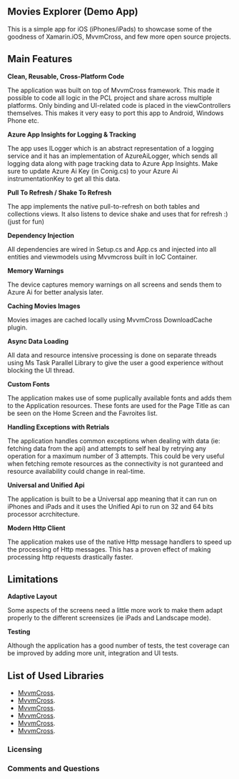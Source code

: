 ## Movies Explorer (Demo App)

This is a simple app for iOS (iPhones/iPads) to showcase some of the goodness of Xamarin.iOS, MvvmCross, and few more open source projects.  


## Main Features

**Clean, Reusable, Cross-Platform Code**

The application was built on top of MvvmCross framework. This made it possible to code all logic in the PCL project and share across multiple platforms. 
Only binding and UI-related code is placed in the viewControllers themselves. This makes it very easy to port this app to Android, Windows Phone etc.


**Azure App Insights for Logging & Tracking**

The app uses ILogger which is an abstract representation of a logging service and it has an implementation of AzureAiLogger, which sends all logging data along with page tracking data to Azure App Insights. Make sure to update Azure Ai Key (in Conig.cs) to your Azure Ai instrumentationKey to get all this data.


**Pull To Refresh / Shake To Refresh**

The app implements the native pull-to-refresh on both tables and collections views. It also listens to device shake and uses that for refresh :) (just for fun)


**Dependency Injection**

All dependencies are wired in Setup.cs and App.cs and injected into all entities and viewmodels using Mvvmcross built in IoC Container. 


**Memory Warnings**

The device captures memory warnings on all screens and sends them to Azure Ai for better analysis later. 


**Caching Movies Images**

Movies images are cached locally using MvvmCross DownloadCache plugin. 


**Async Data Loading**

All data and resource intensive processing is done on separate threads using Ms Task Parallel Library to give the user a good experience without blocking the UI thread. 


**Custom Fonts**

The application makes use of some puplically available fonts and adds them to the Application resources. These fonts are used for the Page Title as can be seen on the Home Screen and the Favroites list. 


**Handling Exceptions with Retrials**

The application handles common exceptions when dealing with data (ie: fetching data from the api) and attempts to self heal by retrying any operation for a maximum number of 3 attempts. This could be very useful when fetching remote resources as the connectivity is not guranteed and resource availability could change in real-time. 


**Universal and Unified Api**

The application is built to be a Universal app meaning that it can run on iPhones and iPads and it uses the Unified Api to run on 32 and 64 bits processor acrchitecture. 


**Modern Http Client**

The application makes use of the native Http message handlers to speed up the processing of Http messages. This has a proven effect of making processing http requests drastically faster.




## Limitations

**Adaptive Layout**

Some aspects of the screens need a little more work to make them adapt properly to the different screensizes (ie iPads and Landscape mode).


**Testing**

Although the application has a good number of tests, the test coverage can be improved by adding more unit, integration and UI tests. 


## List of Used Libraries

* [MvvmCross](http://www.mvvmcross.com/).
* [MvvmCross](http://www.mvvmcross.com/).
* [MvvmCross](http://www.mvvmcross.com/).
* [MvvmCross](http://www.mvvmcross.com/).
* [MvvmCross](http://www.mvvmcross.com/).
* [MvvmCross](http://www.mvvmcross.com/).



### Licensing



### Comments and Questions
